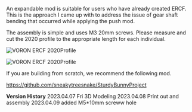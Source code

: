 
An expandable mod is suitable for users who have already created ERCF.
This is the approach I came up with to address the issue of gear shaft bending that occurred while applying the push mod.


The assembly is simple and uses M3 20mm screws. Please measure and cut the 2020 profile to the appropriate length for each individual.



![VORON ERCF 2020Profile](https://github.com/pure100kim/VORON_ERCF_2020_Profile_Support_Mod/blob/main/Photos/VORON_ERCF_2020PROFILE_SUPPORT_MODELING.png)



![VORON ERCF 2020Profile](https://github.com/pure100kim/VORON_ERCF_2020_Profile_Support_Mod/blob/main/Photos/VORON_ERCF_2020_PROFILE_Assembly.jpg)



If you are building from scratch, we recommend the following mod.

https://github.com/sneakytreesnake/SturdyBunnyProject


**Version History**
2023.04.07 Fri 3D Modeling
2023.04.08 Print out and assembly
2023.04.09 added M5*10mm screww hole


